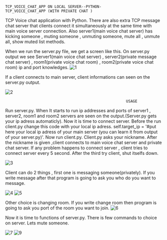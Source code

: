     TCP_VOICE_CHAT_APP ON LOCAL SERVER--PYTHON-
    TCP_VOICE_CHAT_APP (WITH PRIVATE CHAT )

TCP Voice chat application  with Python. There are also extra TCP message chat server that clients connect it simultaneously at the same time with main voice server connection. Also server1(main voice chat server) has 
kicking someone , muting someone , unmuting someone, mute all , unmute all, show muted list methods. 

When we run the server.py file, we get a screen like this. On server.py output we see Server1(main voice chat server) , server2(private message chat server) , room1(private voice chat room) , room2(private voice chat room) ip and port knowledges. 
![1](https://github.com/emrearat1/TCP_VOICE_CHAT_APP--PYTHON-/assets/69716092/fd1a7acf-d0cd-4043-b851-2a45c0fbcc6e)



If a client connects to main server, client informations can seen  on the server.py output.

![2](https://github.com/emrearat1/TCP_VOICE_CHAT_APP--PYTHON-/assets/69716092/54ee6c2a-6732-468b-9022-cd3f41f3a918)





                                                          USAGE
Run server.py. When It starts to run ip addresses and ports of server1 , server2, room1 and room2 servers are seen on the output.(Server.py gets your ip adress automaticly). 
Now it is time to connect server. Before the run client.py change this code with your local ip adress. self.target_ip = '#put here your local ip adress of your main server (you can learn it from output of your server.py)'. Now run client.py. Client.py asks your nickname. After the nickname is given ,client connects to main voice chat server and  private chat server. If any problem happens to connect server , client tries to connect server every 5 second. After the third try client, shut itselfs down.
                                                          
![3](https://github.com/emrearat1/TCP_VOICE_CHAT_APP--PYTHON-/assets/69716092/3a99bf0e-8c9e-4382-8432-0c2804dd024b)


Client can do 2 things , first one is messaging someone(privately). If you write message after that program is going to ask you who do you want to message.

![4](https://github.com/emrearat1/TCP_VOICE_CHAT_APP--PYTHON-/assets/69716092/c2607b22-5482-4094-8ab3-3598438cc925)
![5](https://github.com/emrearat1/TCP_VOICE_CHAT_APP--PYTHON-/assets/69716092/29b74ef2-7ca9-44ec-a8a3-f5fea1ca77dc)


Other choice is changing room. If you write change room then program is going to ask you port of the room you want to join.
![6](https://github.com/emrearat1/TCP_VOICE_CHAT_APP--PYTHON-/assets/69716092/c99c715b-f3db-44f0-b108-0b174c70aa18)


Now it is time to functions of server.py. There is few commands to choice on server. Lets mute someone.

![7](https://github.com/emrearat1/TCP_VOICE_CHAT_APP--PYTHON-/assets/69716092/a5cdf30b-2fd8-48a5-95e1-8d8e8d82be69)
![9](https://github.com/emrearat1/TCP_VOICE_CHAT_APP--PYTHON-/assets/69716092/0d1ba8d2-c36f-40dc-932b-f711869f12a2)


